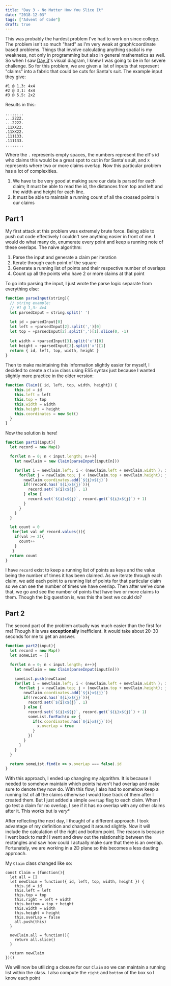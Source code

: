 ```yaml
---
title: "Day 3 - No Matter How You Slice It"
date: "2018-12-03"
tags: ["Advent of Code"]
draft: true
---
```


This was probably the hardest problem I've had to work on since college. The problem
isn't so much "hard" as I'm very weak at graph/coordinate based problems. Things
that involve calculating anything spatial is my weakness, not only in programming
but also in general mathematics as well. So when I saw [Day 3][1]'s visual diagram,
I knew I was going to be in for severe challenge. So for this problem, we are given
a list of inputs that represent "claims" into a fabric that could be cuts for Santa's
suit. The example input they give:

```
#1 @ 1,3: 4x4
#2 @ 3,1: 4x4
#3 @ 5,5: 2x2
```

Results in this:

```
........
...2222.
...2222.
.11XX22.
.11XX22.
.111133.
.111133.
........
```

Where the `.` represents empty spaces, the numbers represent the elf's id who claims
this would be a great spot to cut in for Santa's suit, and `X` represents where 
two or more claims overlap. Now this particular problem has a lot of complexities.

1. We have to be very good at making sure our data is parsed for each claim;
It must be able to read the id, the distances from top and left and the width and height
for each line.
2. It must be able to maintain a running count of all the crossed points in our claims

## Part 1

My first attack at this problem was extremely brute force. Being able to push out
code effectively I couldn't see anything easier in front of me. I would do what
many do, enumerate every point and keep a running note of these overlaps. The naive
algorithm:

1. Parse the input and generate a claim per iteration
2. Iterate through each point of the square
3. Generate a running list of points and their respective number of overlaps
4. Count up all the points who have 2 or more claims at that point

To go into parsing the input, I just wrote the parse logic separate from everything else:

```js
function parseInput(string){
  // string example:
  // #1 @ 1,3: 4x4
  let parsedInput = string.split(' ')
  
  let id = parsedInput[0]
  let left = +parsedInput[2].split(',')[0]
  let top = +parsedInput[2].split(',')[1].slice(0, -1)
  
  let width = +parsedInput[3].split('x')[0]
  let height = +parsedInput[3].split('x')[1]
  return { id, left, top, width, height }
}
```

Then to make maintaining this information slightly easier for myself,
I decided to create a `Claim` class using ES5 syntax just because 
I wanted slightly more practice in the older version:

```js
function Claim({ id, left, top, width, height}) {
    this.id = id
    this.left = left
    this.top = top
    this.width = width
    this.height = height
    this.coordinates = new Set()
  }
}
```

Now the solution is here!

```javascript
function part1(input){
  let record = new Map()

  for(let n = 0; n < input.length; n++){
    let newClaim = new Claim(parseInput(input[n]))

    for(let i = newClaim.left; i < (newClaim.left + newClaim.width ); i++){
      for(let j = newClaim.top; j < (newClaim.top + newClaim.height); j++){
        newClaim.coordinates.add(`${i}x${j}`)
        if(!record.has(`${i}x${j}`)){     
          record.set(`${i}x${j}`, 1)
        } else {
          record.set(`${i}x${j}`, record.get(`${i}x${j}`) + 1)
        }
      }
    }
  }

  let count = 0
   for(let val of record.values()){
    if(val >= 2){
      count++
    } 
   }
  return count
}
```

I have `record` exist to keep a running list of points as keys and the value being
the number of times it has been claimed. As we iterate through each claim, we add
each point to a running list of points for that particular claim so we can see
the number of times we have overlap. Then after we've done that, we go and see
the number of points that have two or more claims to them. Though the big question is,
was this the best we could do?



## Part 2
The second part of the problem actually was much easier than the first for me!
Though it is was **exceptionally** inefficient. It would take about 20-30 seconds
for me to get an answer.

```js
function part2(input){
  let record = new Map()
  let someList = []

  for(let n = 0; n < input.length; n++){
    let newClaim = new Claim(parseInput(input[n]))

    someList.push(newClaim)
    for(let i = newClaim.left; i < (newClaim.left + newClaim.width ); i++){
      for(let j = newClaim.top; j < (newClaim.top + newClaim.height); j++){
        newClaim.coordinates.add(`${i}x${j}`)
        if(!record.has(`${i}x${j}`)){     
          record.set(`${i}x${j}`, 1)
        } else {
          record.set(`${i}x${j}`, record.get(`${i}x${j}`) + 1)
          someList.forEach(x => {
            if(x.coordinates.has(`${i}x${j}`)){
              x.overLap = true
            }
          })  
        }
      }
    }
  }

  return someList.find(x => x.overLap === false).id
}
```

With this approach, I ended up changing my algorithm. It is because I needed to
somehow maintain which points haven't had overlap and make sure to denote they
now do. With this flow, I also had to somehow keep a running list of all the claims
otherwise I would lose track of them after I created them. But I just added a simple
`overLap` flag to each claim. When I go test a claim for no overlap, I see if it
has no overlap with any other claims after it. This works but is *very**


After reflecting the next day, I thought of a different approach. I took advantage
of my definition and changed it around slightly. Now it will include the calculation of the
right and bottom point. The reason is because I went back to math! I went and drew out
the relationship between the rectangles and saw how could I actually make sure that
there is an overlap. Fortunately, we are working in a 2D plane so this becomes
a less dauting approach.

My `Claim` class changed like so:
```js{2,7-8,11-12,15-19}
const Claim = (function(){
  let all = []
  let newClaim = function({ id, left, top, width, height }) {
    this.id = id
    this.left = left
    this.top = top
    this.right = left + width
    this.bottom = top + height
    this.width = width
    this.height = height
    this.overLap = false
    all.push(this)
  }

  newClaim.all = function(){
    return all.slice()
  }

  return newClaim
})()
```

We will now be utilizing a closure for our `Claim` so we can maintain a running
list within the class. I also compute the `right` and `bottom` of the box so I know
each point

[1]: https://adventofcode.com/2018/day/3